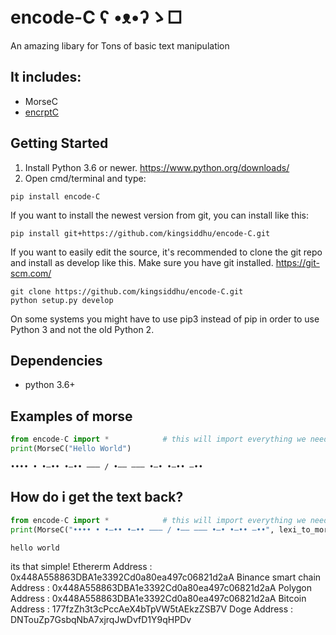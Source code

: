 # encode-C    ʕ •ᴥ•ʔゝ□
An amazing libary for Tons of basic text manipulation

## It includes:
 - MorseC
 - [encrptC](httpshttps://github.com/kingsiddhu/Encrypt)


## Getting Started
1) Install Python 3.6 or newer. https://www.python.org/downloads/
2) Open cmd/terminal and type:

```
pip install encode-C
```


If you want to install the newest version from git, you can install like this:

```
pip install git+https://github.com/kingsiddhu/encode-C.git
```


If you want to easily edit the source, it's recommended to clone the git
repo and install as develop like this. Make sure you have git installed. https://git-scm.com/

```
git clone https://github.com/kingsiddhu/encode-C.git
python setup.py develop
```

On some systems you might have to use pip3 instead of pip in order to use Python 3 and not the old Python 2.


## Dependencies
  - python 3.6+


## Examples of morse
``` python
from encode-C import *            # this will import everything we need from encode-C with just one line.
print(MorseC("Hello World")
```
``` 
•••• • •–•• •–•• ––– / •–– ––– •–• •–•• –••
```
## How do i get the text back?
``` python
from encode-C import *            # this will import everything we need from encode-C with just one line.
print(MorseC("•••• • •–•• •–•• ––– / •–– ––– •–• •–•• –••", lexi_to_morse=False)
```
```
hello world
```
its that simple!
Ethererm Address : 0x448A558863DBA1e3392Cd0a80ea497c06821d2aA
Binance smart chain Address : 0x448A558863DBA1e3392Cd0a80ea497c06821d2aA 
Polygon Address : 0x448A558863DBA1e3392Cd0a80ea497c06821d2aA 
Bitcoin Address : 177fzZh3t3cPccAeX4bTpVW5tAEkzZSB7V 
Doge Address : DNTouZp7GsbqNbA7xjrqJwDvfD1Y9qHPDv

